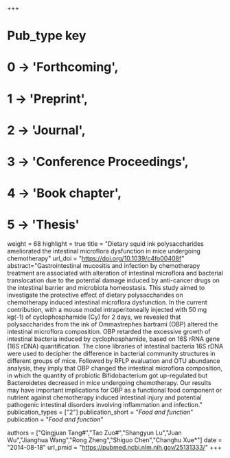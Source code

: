 +++
# Pub_type key
# 0 -> 'Forthcoming',
# 1 -> 'Preprint',
# 2 -> 'Journal',
# 3 -> 'Conference Proceedings',
# 4 -> 'Book chapter',
# 5 -> 'Thesis'

weight = 68
highlight = true
title = "Dietary squid ink polysaccharides ameliorated the intestinal microflora dysfunction in mice undergoing chemotherapy"
url_doi = "https://doi.org/10.1039/c4fo00408f"
abstract="Gastrointestinal mucositis and infection by chemotherapy treatment are associated with alteration of intestinal microflora and bacterial translocation due to the potential damage induced by anti-cancer drugs on the intestinal barrier and microbiota homeostasis. This study aimed to investigate the protective effect of dietary polysaccharides on chemotherapy induced intestinal microflora dysfunction. In the current contribution, with a mouse model intraperitoneally injected with 50 mg kg(-1) of cyclophosphamide (Cy) for 2 days, we revealed that polysaccharides from the ink of Ommastrephes bartrami (OBP) altered the intestinal microflora composition. OBP retarded the excessive growth of intestinal bacteria induced by cyclophosphamide, based on 16S rRNA gene (16S rDNA) quantification. The clone libraries of intestinal bacteria 16S rDNA were used to decipher the difference in bacterial community structures in different groups of mice. Followed by RFLP evaluation and OTU abundance analysis, they imply that OBP changed the intestinal microflora composition, in which the quantity of probiotic Bifidobacterium got up-regulated but Bacteroidetes decreased in mice undergoing chemotherapy. Our results may have important implications for OBP as a functional food component or nutrient against chemotherapy induced intestinal injury and potential pathogenic intestinal disorders involving inflammation and infection."
publication_types = ["2"]
publication_short = "*Food and function*"
publication = "*Food and function*"

authors = ["Qingjuan Tang#","Tao Zuo#","Shangyun Lu","Juan Wu","Jianghua Wang","Rong Zheng","Shiguo Chen","Changhu Xue*"]
date = "2014-08-18"
url_pmid = "https://pubmed.ncbi.nlm.nih.gov/25131333/"
+++
